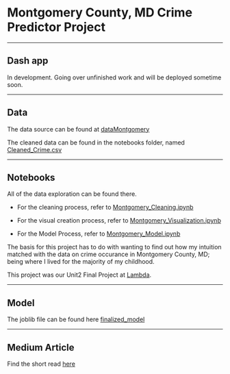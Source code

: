 # Montgomery County, MD Crime Predictor Project

---

## Dash app

In development. Going over unfinished work and will be deployed sometime soon.

---

## Data

The data source can be found at [dataMontgomery](https://data.montgomerycountymd.gov/Public-Safety/Crime/icn6-v9z3)

The cleaned data can be found in the notebooks folder, named [Cleaned_Crime.csv](notebooks/Cleaned_Crime.csv)

---

## Notebooks

All of the data exploration can be found there.

- For the cleaning process, refer to [Montgomery_Cleaning.ipynb](notebooks/Montgomery_Cleaning.ipynb)

- For the visual creation process, refer to [Montgomery_Visualization.ipynb](notebooks/Montgomery_Visualization.ipynb)

- For the Model Process, refer to [Montgomery_Model.ipynb](notebooks/Montgomery_Model.ipynb)

The basis for this project has to do with wanting to find out how my intuition matched with the data on crime occurance in Montgomery County, MD; being where I lived for the majority of my childhood.

This project was our Unit2 Final Project at [Lambda](https://lambdaschool.com/).

---

## Model

The joblib file can be found here [finalized_model](notebooks/finalized_model.joblib)

---

## Medium Article

Find the short read [here](https://medium.com/@yonipineda1010/predicting-type-of-crime-in-montgomery-county-md-26a4b375948)
